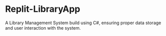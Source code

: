 # Replit-LibraryApp
A Library Management System build using C#, ensuring proper data storage and user interaction with the system.
